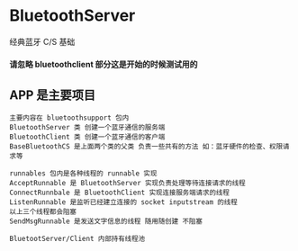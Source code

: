# BluetoothServer
经典蓝牙 C/S 基础
#### 请忽略 bluetoothclient 部分这是开始的时候测试用的
## APP 是主要项目
    主要内容在 bluetoothsupport 包内
    BluetoothServer 类 创建一个蓝牙通信的服务端
    BluetoothClient 类 创建一个蓝牙通信的客户端
    BaseBluetoothCS 是上面两个类的父类 负责一些共有的方法 如：蓝牙硬件的检查、权限请求等

    runnables 包内是各种线程的 runnable 实现
    AcceptRunnable 是 BluetoothServer 实现负责处理等待连接请求的线程
    ConnectRunnbale 是 BluetoothClient 实现连接服务端请求的线程
    ListenRunnable 是监听已经建立连接的 socket inputstream 的线程
    以上三个线程都会阻塞
    SendMsgRunnable 是发送文字信息的线程 随用随创建 不阻塞

    BluetootServer/Client 内部持有线程池
